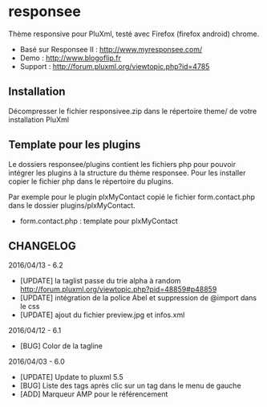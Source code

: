 # responsee

Thème responsive pour PluXml, testé avec Firefox (firefox android) chrome.

* Basé sur Responsee II : http://www.myresponsee.com/
* Demo : http://www.blogoflip.fr
* Support : http://forum.pluxml.org/viewtopic.php?id=4785

## Installation
Décompresser le fichier responsivee.zip dans le répertoire theme/ de votre installation PluXml

## Template pour les plugins
Le dossiers responsee/plugins contient les fichiers php pour pouvoir intégrer les plugins à la structure du thème responsee. Pour les installer copier le fichier php dans le répertoire du plugins.

Par exemple pour le plugin plxMyContact copié le fichier form.contact.php dans le dossier plugins/plxMyContact.

* form.contact.php : template pour plxMyContact

## CHANGELOG
2016/04/13 - 6.2
- [UPDATE] la taglist passe du trie alpha à random http://forum.pluxml.org/viewtopic.php?pid=48859#p48859
- [UPDATE] intégration de la police Abel et suppression de @import dans le css
- [UPDATE] ajout du fichier preview.jpg et infos.xml

2016/04/12 - 6.1
- [BUG] Color de la tagline

2016/04/03 - 6.0
- [UPDATE] Update to pluxml 5.5
- [BUG] Liste des tags après clic sur un tag dans le menu de gauche
- [ADD] Marqueur AMP pour le référencement
